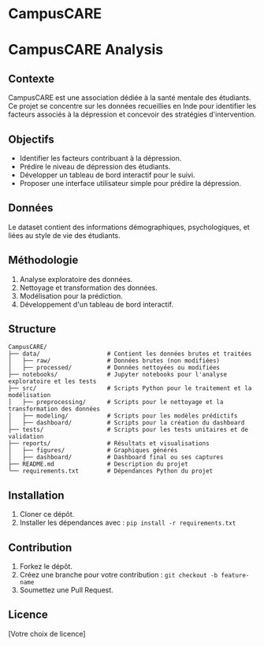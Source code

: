 # CampusCARE

# CampusCARE Analysis

## Contexte
CampusCARE est une association dédiée à la santé mentale des étudiants. Ce projet se concentre sur les données recueillies en Inde pour identifier les facteurs associés à la dépression et concevoir des stratégies d'intervention.

## Objectifs
- Identifier les facteurs contribuant à la dépression.
- Prédire le niveau de dépression des étudiants.
- Développer un tableau de bord interactif pour le suivi.
- Proposer une interface utilisateur simple pour prédire la dépression.

## Données
Le dataset contient des informations démographiques, psychologiques, et liées au style de vie des étudiants.

## Méthodologie
1. Analyse exploratoire des données.
2. Nettoyage et transformation des données.
3. Modélisation pour la prédiction.
4. Développement d'un tableau de bord interactif.

## Structure
```
CampusCARE/
├── data/                   # Contient les données brutes et traitées
│   ├── raw/                # Données brutes (non modifiées)
│   ├── processed/          # Données nettoyées ou modifiées
├── notebooks/              # Jupyter notebooks pour l'analyse exploratoire et les tests
├── src/                    # Scripts Python pour le traitement et la modélisation
│   ├── preprocessing/      # Scripts pour le nettoyage et la transformation des données
│   ├── modeling/           # Scripts pour les modèles prédictifs
│   ├── dashboard/          # Scripts pour la création du dashboard
├── tests/                  # Scripts pour les tests unitaires et de validation
├── reports/                # Résultats et visualisations
│   ├── figures/            # Graphiques générés
│   ├── dashboard/          # Dashboard final ou ses captures
├── README.md               # Description du projet
└── requirements.txt        # Dépendances Python du projet
```

## Installation
1. Cloner ce dépôt.
2. Installer les dépendances avec : `pip install -r requirements.txt`

## Contribution
1. Forkez le dépôt.
2. Créez une branche pour votre contribution : `git checkout -b feature-name`
3. Soumettez une Pull Request.

## Licence
[Votre choix de licence]
